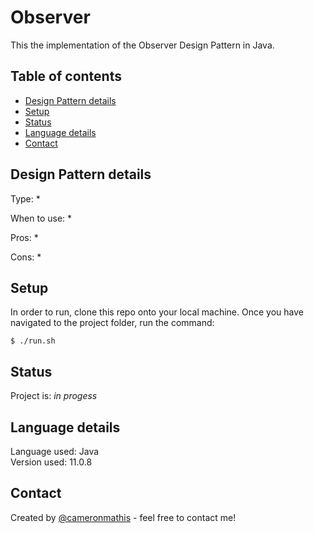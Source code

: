 # Observer
This the implementation of the Observer Design Pattern in Java.

## Table of contents
* [Design Pattern details](#Design-Pattern-details)
* [Setup](#setup)
* [Status](#status)
* [Language details](#Language-details)
* [Contact](#contact)

## Design Pattern details
Type:
* 

When to use:
* 

Pros:
* 

Cons:
* 

## Setup
In order to run, clone this repo onto your local machine. Once you have navigated to the project folder, run the command:

	$ ./run.sh

## Status
Project is: _in progess_

## Language details
Language used: Java </br>
Version used: 11.0.8

## Contact
Created by [@cameronmathis](https://github.com/cameronmathis/) - feel free to contact me!